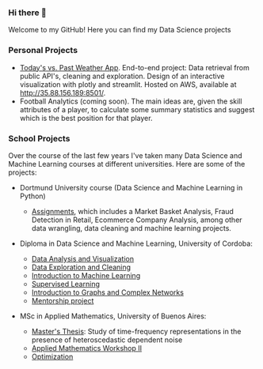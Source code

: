 ### Hi there 👋

Welcome to my GitHub! Here you can find my Data Science projects

### Personal Projects
- [Today's vs. Past Weather App](https://github.com/sofianieva/weather_app). End-to-end project: Data retrieval from public API's, cleaning and exploration. Design of an interactive visualization with plotly and streamlit. Hosted on AWS, available at http://35.88.156.189:8501/.
- Football Analytics (coming soon). The main ideas are, given the skill attributes of a player, to calculate some summary statistics and suggest which is the best position for that player.

### School Projects
Over the course of the last few years I've taken many Data Science and Machine Learning courses at different universities. Here are some of the projects:

- Dortmund University course (Data Science and Machine Learning in Python)
  -  [Assignments](https://github.com/sofianieva/dortmund), which includes a Market Basket Analysis, Fraud Detection in Retail, Ecommerce Company Analysis, among other data wrangling, data cleaning and machine learning projects.

- Diploma in Data Science and Machine Learning, University of Cordoba:
  - [Data Analysis and Visualization](https://github.com/sofianieva/data_analysis_and_viz)
  - [Data Exploration and Cleaning](https://github.com/sofianieva/EDA_and_data_cleaning)
  - [Introduction to Machine Learning](https://github.com/sofianieva/introduction_to_ML)
  - [Supervised Learning](https://github.com/sofianieva/supervised_learning)
  - [Introduction to Graphs and Complex Networks](https://github.com/sofianieva/graphs_and_networks)
  - [Mentorship project](https://github.com/sofianieva/demand_prediction)

- MSc in Applied Mathematics, University of Buenos Aires:
  - [Master's Thesis](https://github.com/sofianieva/msc_thesis): Study of time-frequency representations in the presence of heteroscedastic dependent noise
  - [Applied Mathematics Workshop II](https://github.com/sofianieva/reinforcement_learning)
  - [Optimization](https://github.com/sofianieva/autodiff_with_matlab)


<!--
**sofianieva/sofianieva** is a ✨ _special_ ✨ repository because its `README.md` (this file) appears on your GitHub profile.

Here are some ideas to get you started:

- 🔭 I’m currently working on ...
- 🌱 I’m currently learning ...
- 👯 I’m looking to collaborate on ...
- 🤔 I’m looking for help with ...
- 💬 Ask me about ...
- 📫 How to reach me: ...
- 😄 Pronouns: ...
- ⚡ Fun fact: ...
-->
